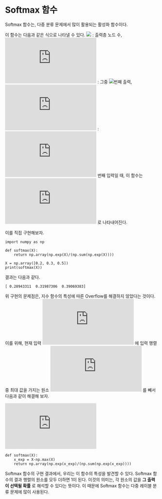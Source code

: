 # Softmax 함수

Softmax 함수는, 다중 분류 문제에서 많이 활용되는 활성화 함수이다.

이 함수는 다음과 같은 식으로 나타낼 수 있다. ![](https://latex.codecogs.com/png.latex?n%) : 출력층 노드 수, ![](https://latex.codecogs.com/png.latex?y_k) : 그중 ![](https://latex.codecogs.com/png.latex?k%)번째 출력, ![](https://latex.codecogs.com/png.latex?a_k) : ![](https://latex.codecogs.com/png.latex?k) 번째 입력일 때, 이 함수는
![](https://latex.codecogs.com/png.latex?y_k%3D%5Cfrac%7Be%5E%7Ba_k%7D%7D%7B%5Csum_%7Bi%3D1%7D%5E%7Bn%7D%20e%5E%7Ba_i%7D%7D) 로 나타내어진다.

이를 직접 구현해보자.

```
import numpy as np

def softmax(X):
    return np.array(np.exp(X)/(np.sum(np.exp(X))))

X = np.array([0.2, 0.3, 0.5])
print(softmax(X))
```

결과는 다음과 같다.
```
[ 0.28943311  0.31987306  0.39069383]
```

위 구현의 문제점은, 지수 함수의 특성에 따른 Overflow를 해결하지 않았다는 것이다. 이를 위해, 현재 입력 ![](https://latex.codecogs.com/png.latex?a_k) 에 입력 행렬 중 최대 값을 가지는 원소 ![](https://latex.codecogs.com/png.latex?a_%7Bmax%7D) 를 빼서 다음과 같이 해결해 보자.

![](https://latex.codecogs.com/gif.latex?y_k%20%3D%20%5Cfrac%7Be%5E%7Ba_k-a_%7Bmax%7D%7D%7D%7B%5Csum_%7Bi%3D1%7D%5E%7Bn%7D%20e%5E%7Ba_i-a_%7Bmax%7D%7D%7D)
```
def softmax(X):
	x_exp = X-np.max(X)
    return np.array(np.exp(x_exp)/(np.sum(np.exp(x_exp))))
```

Softmax 함수의 구현 결과에서, 우리는 이 함수의 특성을 발견할 수 있다. Softmax 함수의 결과 행렬의 원소를 모두 더하면 1이 된다. 이것의 의미는, 각 원소의 값을 __그 출력이 선택될 확률__ 로 해석할 수 있다는 뜻이다. 이 때문에 Softmax 함수는 다중 레이블 분류 문제에 많이 사용된다.
